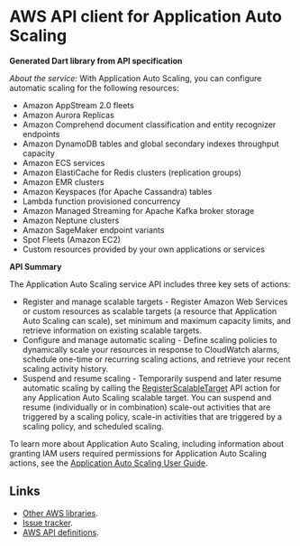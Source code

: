 # AWS API client for Application Auto Scaling

**Generated Dart library from API specification**

*About the service:*
With Application Auto Scaling, you can configure automatic scaling for the
following resources:

<ul>
<li>
Amazon AppStream 2.0 fleets
</li>
<li>
Amazon Aurora Replicas
</li>
<li>
Amazon Comprehend document classification and entity recognizer endpoints
</li>
<li>
Amazon DynamoDB tables and global secondary indexes throughput capacity
</li>
<li>
Amazon ECS services
</li>
<li>
Amazon ElastiCache for Redis clusters (replication groups)
</li>
<li>
Amazon EMR clusters
</li>
<li>
Amazon Keyspaces (for Apache Cassandra) tables
</li>
<li>
Lambda function provisioned concurrency
</li>
<li>
Amazon Managed Streaming for Apache Kafka broker storage
</li>
<li>
Amazon Neptune clusters
</li>
<li>
Amazon SageMaker endpoint variants
</li>
<li>
Spot Fleets (Amazon EC2)
</li>
<li>
Custom resources provided by your own applications or services
</li>
</ul>
<b>API Summary</b>

The Application Auto Scaling service API includes three key sets of actions:

<ul>
<li>
Register and manage scalable targets - Register Amazon Web Services or
custom resources as scalable targets (a resource that Application Auto
Scaling can scale), set minimum and maximum capacity limits, and retrieve
information on existing scalable targets.
</li>
<li>
Configure and manage automatic scaling - Define scaling policies to
dynamically scale your resources in response to CloudWatch alarms, schedule
one-time or recurring scaling actions, and retrieve your recent scaling
activity history.
</li>
<li>
Suspend and resume scaling - Temporarily suspend and later resume automatic
scaling by calling the <a
href="https://docs.aws.amazon.com/autoscaling/application/APIReference/API_RegisterScalableTarget.html">RegisterScalableTarget</a>
API action for any Application Auto Scaling scalable target. You can suspend
and resume (individually or in combination) scale-out activities that are
triggered by a scaling policy, scale-in activities that are triggered by a
scaling policy, and scheduled scaling.
</li>
</ul>
To learn more about Application Auto Scaling, including information about
granting IAM users required permissions for Application Auto Scaling
actions, see the <a
href="https://docs.aws.amazon.com/autoscaling/application/userguide/what-is-application-auto-scaling.html">Application
Auto Scaling User Guide</a>.

## Links

- [Other AWS libraries](https://github.com/agilord/aws_client/tree/master/generated).
- [Issue tracker](https://github.com/agilord/aws_client/issues).
- [AWS API definitions](https://github.com/aws/aws-sdk-js/tree/master/apis).
